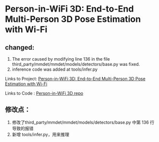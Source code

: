 # Person-in-WiFi 3D: End-to-End Multi-Person 3D Pose Estimation with Wi-Fi

## changed:
1. The error caused by modifying line 136 in the file third_party/mmdet/mmdet/models/detectors/base.py was fixed.
2. inference code was added at tools/infer.py

Links to Project: [Person-in-WiFi 3D: End-to-End Multi-Person 3D Pose Estimation with Wi-Fi](https://aiotgroup.github.io/Person-in-WiFi-3D/)

Links to Code   : [Person-in-WiFi 3D repo](https://github.com/aiotgroup/Person-in-WiFi3D)

## 修改点：
1. 修改了third_party/mmdet/mmdet/models/detectors/base.py 中第 136 行导致的报错
2. 新增 tools/infer.py，用来推理
